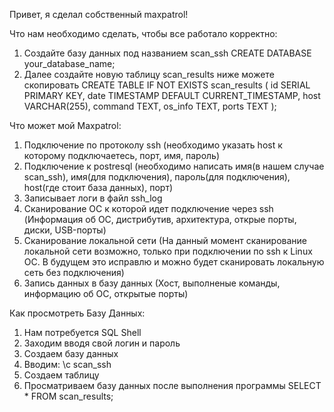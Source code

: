 Привет, я сделал собственный maxpatrol!

Что нам необходимо сделать, чтобы все работало корректно:
1. Создайте базу данных под названием scan_ssh
   CREATE DATABASE your_database_name;
3. Далее создайте новую таблицу scan_results ниже можете скопировать
    CREATE TABLE IF NOT EXISTS scan_results (
        id SERIAL PRIMARY KEY,
        date TIMESTAMP DEFAULT CURRENT_TIMESTAMP,
        host VARCHAR(255),
        command TEXT,
        os_info TEXT,
        ports TEXT
    );

Что может мой Maxpatrol:
1. Подключение по протоколу ssh (необходимо указать host к которому подключаетесь, порт, имя, пароль)
2. Подключение к postresql (необходимо написать имя(в нашем случае scan_ssh), имя(для подключения), пароль(для подключения), host(где стоит база данных), порт)
3. Записывает логи в файл ssh_log
4. Сканирование ОС к которой идет подключение через ssh (Информация об ОС, дистрибутив, архитектура, открые порты, диски, USB-порты)
5. Сканирование локальной сети (На данный момент сканирование локальной сети возможно, только при подключении по ssh к Linux ОС. В будущем это исправлю и можно будет сканировать локальную сеть без подключения)
6. Запись данных в базу данных (Хост, выполненые команды, информацию об ОС, открытые порты)

Как просмотреть Базу Данных:
1. Нам потребуется SQL Shell
2. Заходим вводя свой логин и пароль
3. Создаем базу данных
4. Вводим:
   \c scan_ssh
5. Создаем таблицу
6. Просматриваем базу данных после выполнения программы
   SELECT * FROM scan_results;
